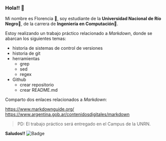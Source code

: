 ### Hola!! 👋

Mi nombre es Florencia :woman:, soy estudiante de la **Universidad Nacional de Río Negro**:school:, de la carrera de **Ingeniería en Computación**:floppy_disk:.

Estoy realizando un trabajo práctico relacionado a *Markdown*, donde se abarcan los siguientes temas:

* historia de sistemas de control de versiones
* historia de git
* herramientas
  * grep
  * sed
  * regex
* Github
  * crear repositorio
  * crear README.md

Comparto dos enlaces relacionados a *Markdown*:

<https://www.markdownguide.org/>  
<https://www.argentina.gob.ar/contenidosdigitales/markdown>

> PD: El trabajo práctico será entregado en el Campus de la UNRN.

**Saludos!!**
![Badge](https://bit.ly/icom-badge)
